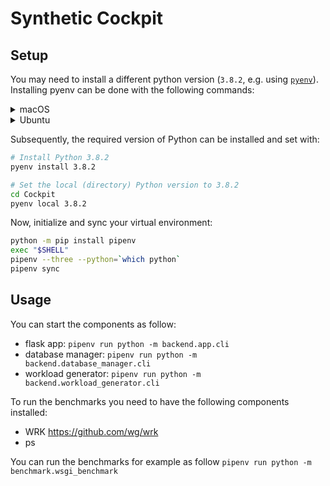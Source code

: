 # Synthetic Cockpit

## Setup

You may need to install a different python version (`3.8.2`, e.g. using [`pyenv`](https://github.com/pyenv/pyenv#installation)).
Installing pyenv can be done with the following commands:

<details>
<summary>macOS</summary>

```bash
brew install pyenv
```

</details>

<details>
<summary>Ubuntu</summary>

```bash
# Update package list
sudo apt-get update

# Dependencies commonly missing, causing issues with pyenv
sudo apt-get install -y make build-essential libssl-dev zlib1g-dev libbz2-dev libreadline-dev libsqlite3-dev wget curl llvm libncurses5-dev libncursesw5-dev xz-utils tk-dev libffi-dev liblzma-dev python-openssl git

# Pyenv install script
curl -L https://github.com/pyenv/pyenv-installer/raw/master/bin/pyenv-installer | bash
```

Put the following in your `.bashrc` (or `.zshrc`, etc.):

```bash
export PATH="/home/$USER/.pyenv/bin:$PATH"
eval "$(pyenv init -)"
eval "$(pyenv virtualenv-init -)"
```

Restart your shell:

```bash
exec "$SHELL"
```

</details>

Subsequently, the required version of Python can be installed and set with:

```bash
# Install Python 3.8.2
pyenv install 3.8.2

# Set the local (directory) Python version to 3.8.2
cd Cockpit
pyenv local 3.8.2
```

Now, initialize and sync your virtual environment:

```bash
python -m pip install pipenv
exec "$SHELL"
pipenv --three --python=`which python`
pipenv sync
```

## Usage 

You can start the components as follow: 

* flask app: `pipenv run python -m backend.app.cli`
* database manager: `pipenv run python -m backend.database_manager.cli`
* workload generator: `pipenv run python -m backend.workload_generator.cli`

To run the benchmarks you need to have the following components installed:

* WRK https://github.com/wg/wrk
* ps 

You can run the benchmarks for example as follow 
`pipenv run python -m benchmark.wsgi_benchmark`

